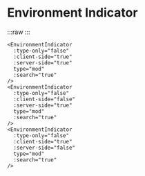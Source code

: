 # Environment Indicator

:::raw
<DemoContainer>
  <EnvironmentIndicator
    :typeOnly="false"
    client-side="unsupported"
    server-side="required"
    type="mod"
    :search="true"
  />
  <EnvironmentIndicator
    :type-only="false"
    client-side="required"
    server-side="unsupported"
    type="mod"
    :search="true"
  />
  <EnvironmentIndicator
    :type-only="false"
    client-side="required"
    server-side="required"
    type="mod"
    :search="true"
  />
</DemoContainer>
:::

```vue
<EnvironmentIndicator
  :type-only="false"
  :client-side="true"
  :server-side="true"
  type="mod"
  :search="true"
/>
<EnvironmentIndicator
  :type-only="false"
  :client-side="false"
  :server-side="true"
  type="mod"
  :search="true"
/>
<EnvironmentIndicator
  :type-only="false"
  :client-side="true"
  :server-side="false"
  type="mod"
  :search="true"
/>
```
